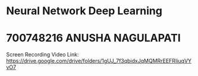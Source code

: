 # Neural Network Deep Learning
# 700748216 ANUSHA NAGULAPATI
Screen Recording Video Link: https://drive.google.com/drive/folders/1gUJ_7f3qbidxJqMQMRrEEFRIiuqVYvO7


